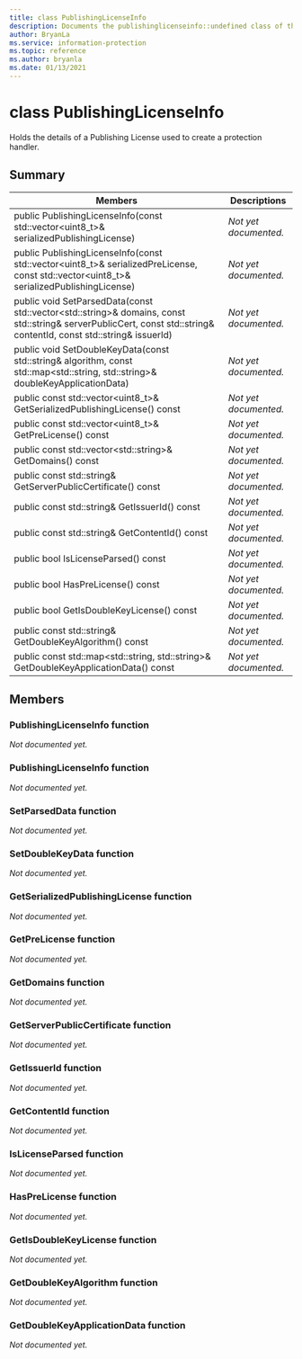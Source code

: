 ```yaml
---
title: class PublishingLicenseInfo 
description: Documents the publishinglicenseinfo::undefined class of the Microsoft Information Protection (MIP) SDK.
author: BryanLa
ms.service: information-protection
ms.topic: reference
ms.author: bryanla
ms.date: 01/13/2021
---
```


# class PublishingLicenseInfo 
Holds the details of a Publishing License used to create a protection handler.
  
## Summary
 Members                        | Descriptions                                
--------------------------------|---------------------------------------------
public PublishingLicenseInfo(const std::vector\<uint8_t\>& serializedPublishingLicense)  | _Not yet documented._
public PublishingLicenseInfo(const std::vector\<uint8_t\>& serializedPreLicense, const std::vector\<uint8_t\>& serializedPublishingLicense)  | _Not yet documented._
public void SetParsedData(const std::vector\<std::string\>& domains, const std::string& serverPublicCert, const std::string& contentId, const std::string& issuerId)  | _Not yet documented._
public void SetDoubleKeyData(const std::string& algorithm, const std::map\<std::string, std::string\>& doubleKeyApplicationData)  | _Not yet documented._
public const std::vector\<uint8_t\>& GetSerializedPublishingLicense() const  | _Not yet documented._
public const std::vector\<uint8_t\>& GetPreLicense() const  | _Not yet documented._
public const std::vector\<std::string\>& GetDomains() const  | _Not yet documented._
public const std::string& GetServerPublicCertificate() const  | _Not yet documented._
public const std::string& GetIssuerId() const  | _Not yet documented._
public const std::string& GetContentId() const  | _Not yet documented._
public bool IsLicenseParsed() const  | _Not yet documented._
public bool HasPreLicense() const  | _Not yet documented._
public bool GetIsDoubleKeyLicense() const  | _Not yet documented._
public const std::string& GetDoubleKeyAlgorithm() const  | _Not yet documented._
public const std::map\<std::string, std::string\>& GetDoubleKeyApplicationData() const  | _Not yet documented._
  
## Members
  
### PublishingLicenseInfo function
_Not documented yet._

  
### PublishingLicenseInfo function
_Not documented yet._

  
### SetParsedData function
_Not documented yet._

  
### SetDoubleKeyData function
_Not documented yet._

  
### GetSerializedPublishingLicense function
_Not documented yet._

  
### GetPreLicense function
_Not documented yet._

  
### GetDomains function
_Not documented yet._

  
### GetServerPublicCertificate function
_Not documented yet._

  
### GetIssuerId function
_Not documented yet._

  
### GetContentId function
_Not documented yet._

  
### IsLicenseParsed function
_Not documented yet._

  
### HasPreLicense function
_Not documented yet._

  
### GetIsDoubleKeyLicense function
_Not documented yet._

  
### GetDoubleKeyAlgorithm function
_Not documented yet._

  
### GetDoubleKeyApplicationData function
_Not documented yet._
